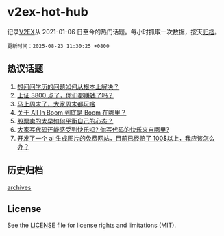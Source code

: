 # v2ex-hot-hub

 记录[V2EX](https://www.v2ex.com/)从 2021-01-06 日至今的热门话题。每小时抓取一次数据，按天[归档](archives)。

`更新时间：2025-08-23 11:30:25 +0800`

## 热议话题

1. [想问问学历的问题如何从根本上解决？](https://www.v2ex.com/t/1154218)
1. [上证 3800 点了，你们都赚钱了吗？](https://www.v2ex.com/t/1154212)
1. [马上周末了，大家周末都玩啥](https://www.v2ex.com/t/1154252)
1. [关于 All In Boom 到底是 Boom 在哪里？](https://www.v2ex.com/t/1154262)
1. [股票卖的太早如何平衡自己的心态？](https://www.v2ex.com/t/1154329)
1. [大家写代码还能感受到快乐吗? 你写代码的快乐来自哪里?](https://www.v2ex.com/t/1154187)
1. [开发了一个 ai 生成图片的免费网站，目前已经赔了 100$以上，我应该怎么办？](https://www.v2ex.com/t/1154204)

## 历史归档

[archives](archives)

## License

See the [LICENSE](LICENSE) file for license rights and limitations (MIT).
